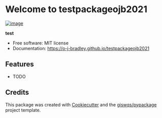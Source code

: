 # Welcome to testpackageojb2021


[![image](https://img.shields.io/pypi/v/testpackageojb2021.svg)](https://pypi.python.org/pypi/testpackageojb2021)


**test**


-   Free software: MIT license
-   Documentation: <https://o-j-bradley.github.io/testpackageojb2021>
    

## Features

-   TODO

## Credits

This package was created with [Cookiecutter](https://github.com/cookiecutter/cookiecutter) and the [giswqs/pypackage](https://github.com/giswqs/pypackage) project template.
